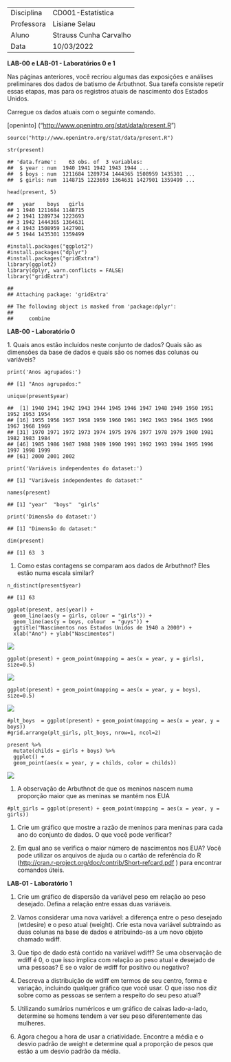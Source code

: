 <table>
<tbody>
<tr class="odd">
<td>Disciplina</td>
<td>CD001-Estatística</td>
</tr>
<tr class="even">
<td>Professora</td>
<td>Lisiane Selau</td>
</tr>
<tr class="odd">
<td>Aluno</td>
<td>Strauss Cunha Carvalho</td>
</tr>
<tr class="even">
<td>Data</td>
<td>10/03/2022</td>
</tr>
</tbody>
</table>

**LAB-00 e LAB-01 - Laboratórios 0 e 1**

Nas páginas anteriores, você recriou algumas das exposições e análises
preliminares dos dados de batismo de Arbuthnot. Sua tarefa consiste
repetir essas etapas, mas para os registros atuais de nascimento dos
Estados Unidos.

Carregue os dados atuais com o seguinte comando.

\[openinto\] (“<http://www.openintro.org/stat/data/present.R>”)

    source("http://www.openintro.org/stat/data/present.R")

    str(present)

    ## 'data.frame':    63 obs. of  3 variables:
    ##  $ year : num  1940 1941 1942 1943 1944 ...
    ##  $ boys : num  1211684 1289734 1444365 1508959 1435301 ...
    ##  $ girls: num  1148715 1223693 1364631 1427901 1359499 ...

    head(present, 5)

    ##   year    boys   girls
    ## 1 1940 1211684 1148715
    ## 2 1941 1289734 1223693
    ## 3 1942 1444365 1364631
    ## 4 1943 1508959 1427901
    ## 5 1944 1435301 1359499

    #install.packages("ggplot2")
    #install.packages("dplyr")
    #install.packages("gridExtra")
    library(ggplot2)
    library(dplyr, warn.conflicts = FALSE)
    library("gridExtra")

    ## 
    ## Attaching package: 'gridExtra'

    ## The following object is masked from 'package:dplyr':
    ## 
    ##     combine

**LAB-00 - Laboratório 0**

1\. Quais anos estão incluídos neste conjunto de dados? Quais são as
dimensões da base de dados e quais são os nomes das colunas ou
variáveis?

    print('Anos agrupados:')

    ## [1] "Anos agrupados:"

    unique(present$year)

    ##  [1] 1940 1941 1942 1943 1944 1945 1946 1947 1948 1949 1950 1951 1952 1953 1954
    ## [16] 1955 1956 1957 1958 1959 1960 1961 1962 1963 1964 1965 1966 1967 1968 1969
    ## [31] 1970 1971 1972 1973 1974 1975 1976 1977 1978 1979 1980 1981 1982 1983 1984
    ## [46] 1985 1986 1987 1988 1989 1990 1991 1992 1993 1994 1995 1996 1997 1998 1999
    ## [61] 2000 2001 2002

    print('Variáveis independentes do dataset:')

    ## [1] "Variáveis independentes do dataset:"

    names(present)

    ## [1] "year"  "boys"  "girls"

    print('Dimensão do dataset:')

    ## [1] "Dimensão do dataset:"

    dim(present)

    ## [1] 63  3

1.  Como estas contagens se comparam aos dados de Arbuthnot? Eles estão
    numa escala similar?

<!-- -->

    n_distinct(present$year)

    ## [1] 63

    ggplot(present, aes(year)) + 
      geom_line(aes(y = girls, colour = "girls")) + 
      geom_line(aes(y = boys, colour  = "guys")) +
      ggtitle("Nascimentos nos Estados Unidos de 1940 a 2000") +
      xlab("Ano") + ylab("Nascimentos")

![](ufrgs-estatistica-strauss-lab00_files/figure-markdown_strict/unnamed-chunk-7-1.png)

    ggplot(present) + geom_point(mapping = aes(x = year, y = girls), size=0.5)

![](ufrgs-estatistica-strauss-lab00_files/figure-markdown_strict/unnamed-chunk-10-1.png)

    ggplot(present) + geom_point(mapping = aes(x = year, y = boys), size=0.5)

![](ufrgs-estatistica-strauss-lab00_files/figure-markdown_strict/unnamed-chunk-11-1.png)

    #plt_boys  = ggplot(present) + geom_point(mapping = aes(x = year, y = boys)) 
    #grid.arrange(plt_girls, plt_boys, nrow=1, ncol=2)

    present %>%
      mutate(childs = girls + boys) %>% 
      ggplot() +
      geom_point(aes(x = year, y = childs, color = childs))

![](ufrgs-estatistica-strauss-lab00_files/figure-markdown_strict/unnamed-chunk-13-1.png)

1.  A observação de Arbuthnot de que os meninos nascem numa proporção
    maior que as meninas se mantém nos EUA

<!-- -->

    #plt_girls = ggplot(present) + geom_point(mapping = aes(x = year, y = girls)) 

1.  Crie um gráfico que mostre a razão de meninos para meninas para cada
    ano do conjunto de dados. O que você pode verificar?

2.  Em qual ano se verifica o maior número de nascimentos nos EUA? Você
    pode utilizar os arquivos de ajuda ou o cartão de referência do R
    (<http://cran.r-project.org/doc/contrib/Short-refcard.pdf> ) para
    encontrar comandos úteis.

**LAB-01 - Laboratório 1**

1.  Crie um gráfico de dispersão da variável peso em relação ao peso
    desejado. Defina a relação entre essas duas variáveis.

2.  Vamos considerar uma nova variável: a diferença entre o peso
    desejado (wtdesire) e o peso atual (weight). Crie esta nova variável
    subtraindo as duas colunas na base de dados e atribuindo-as a um
    novo objeto chamado wdiff.

3.  Que tipo de dado está contido na variável wdiff? Se uma observação
    de wdiff é 0, o que isso implica com relação ao peso atual e
    desejado de uma pessoas? E se o valor de wdiff for positivo ou
    negativo?

4.  Descreva a distribuição de wdiff em termos de seu centro, forma e
    variação, incluindo qualquer gráfico que você usar. O que isso nos
    diz sobre como as pessoas se sentem a respeito do seu peso atual?

5.  Utilizando sumários numéricos e um gráfico de caixas lado-a-lado,
    determine se homens tendem a ver seu peso diferentemente das
    mulheres.

6.  Agora chegou a hora de usar a criatividade. Encontre a média e o
    desvio padrão de weight e determine qual a proporção de pesos que
    estão a um desvio padrão da média.
